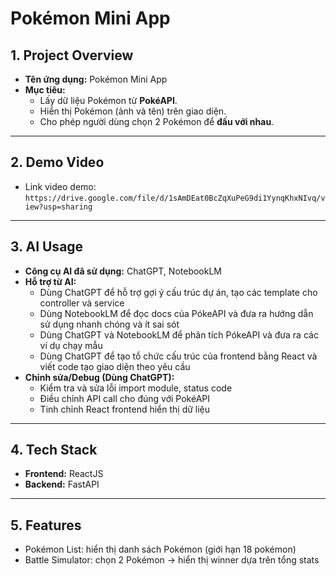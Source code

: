 # Pokémon Mini App

## 1. Project Overview
- **Tên ứng dụng:** Pokémon Mini App  
- **Mục tiêu:**  
  - Lấy dữ liệu Pokémon từ **PokéAPI**.  
  - Hiển thị Pokémon (ảnh và tên) trên giao diện.  
  - Cho phép người dùng chọn 2 Pokémon để **đấu với nhau**.
---

## 2. Demo Video
- Link video demo:  
  `https://drive.google.com/file/d/1sAmDEat0BcZqXuPeG9di1YynqKhxNIvq/view?usp=sharing` 

---

## 3. AI Usage
- **Công cụ AI đã sử dụng:** ChatGPT, NotebookLM 
- **Hỗ trợ từ AI:**  
  - Dùng ChatGPT để hỗ trợ gợi ý cấu trúc dự án, tạo các template cho controller và service
  - Dùng NotebookLM để đọc docs của PókeAPI và đưa ra hướng dẫn sử dụng nhanh chóng và ít sai sót
  - Dùng ChatGPT và NotebookLM để phân tích PókeAPI và đưa ra các ví dụ chạy mẫu
  - Dùng ChatGPT để tạo tổ chức cấu trúc của frontend bằng React và viết code tạo giao diện theo yêu cầu
- **Chỉnh sửa/Debug (Dùng ChatGPT):**  
  - Kiểm tra và sửa lỗi import module, status code  
  - Điều chỉnh API call cho đúng với PokéAPI  
  - Tinh chỉnh React frontend hiển thị dữ liệu  

---

## 4. Tech Stack
- **Frontend:** ReactJS
- **Backend:** FastAPI
---

## 5. Features
- Pokémon List: hiển thị danh sách Pokémon (giới hạn 18 pokémon)
- Battle Simulator: chọn 2 Pokémon → hiển thị winner dựa trên tổng stats

